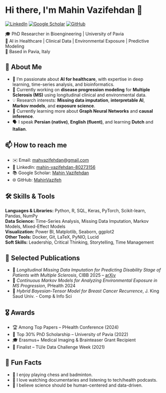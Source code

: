 # Hi there, I'm Mahin Vazifehdan 👋

[![LinkedIn](https://img.shields.io/badge/-LinkedIn-blue?logo=linkedin)](https://www.linkedin.com/in/mahin-vazifehdan-80273156/)
[![Google Scholar](https://img.shields.io/badge/-Google%20Scholar-black?logo=google-scholar&logoColor=white)](https://scholar.google.com/citations?user=RT58ucwAAAAJ&hl=en)
[![GitHub](https://img.shields.io/badge/-GitHub-181717?logo=github)](https://github.com/MahinVazifeh)

🎓 PhD Researcher in Bioengineering | University of Pavia  
🔬 AI in Healthcare | Clinical Data | Environmental Exposure | Predictive Modeling  
📍 Based in Pavia, Italy

## 🧠 About Me

- 🔭 I’m passionate about **AI for healthcare**, with expertise in deep learning, time-series analysis, and bioinformatics.
- 🧪 Currently working on **disease progression modeling** for **Multiple Sclerosis (MS)** using longitudinal clinical and environmental data.
- 💡 Research interests: **Missing data imputation**, **interpretable AI**, **Markov models**, and **exposure science**.
- 🌱 Currently learning more about **Graph Neural Networks** and **causal inference**.
- 🗣️ I speak **Persian (native)**, **English (fluent)**, and learning **Dutch** and **Italian**.

## 📫 How to reach me

- ✉️ Email: mahvazifehdan@gmail.com  
- 💼 LinkedIn: [mahin-vazifehdan-80273156](https://www.linkedin.com/in/mahin-vazifehdan-80273156/)  
- 📚 Google Scholar: [Mahin Vazifehdan](https://scholar.google.com/citations?user=RT58ucwAAAAJ&hl=en)  
- 🌐 GitHub: [MahinVazifeh](https://github.com/MahinVazifeh)

## 🛠️ Skills & Tools

**Languages & Libraries:** Python, R, SQL, Keras, PyTorch, Scikit-learn, Pandas, NumPy  
**Data Science:** Time-Series Analysis, Missing Data Imputation, Markov Models, Mixed-Effect Models  
**Visualization:** Power BI, Matplotlib, Seaborn, ggplot2  
**Other Tools:** Docker, Git, LaTeX, PyNIO, Lucid  
**Soft Skills:** Leadership, Critical Thinking, Storytelling, Time Management  

## 📄 Selected Publications

- 📘 *Longitudinal Missing Data Imputation for Predicting Disability Stage of Patients with Multiple Sclerosis*, CIBB 2025 – [arXiv](https://arxiv.org/abs/2501.12927)  
- 📗 *Continuous Markov Models for Analyzing Environmental Exposure in MS Progression*, PHealth 2024  
- 📙 *Hybrid Bayesian-Tensor Model for Breast Cancer Recurrence*, J. King Saud Univ. - Comp & Info Sci

## 🎖️ Awards

- 🏆 Among Top Papers – PHealth Conference (2024)  
- 🥇 Top 30% PhD Scholarship – University of Pavia (2022)  
- 🎓 Erasmus+ Medical Imaging & Brainteaser Grant Recipient  
- 🚀 Finalist – TU/e Data Challenge Week (2021)

## 🎯 Fun Facts

- 🧩 I enjoy playing chess and badminton.  
- 🎥 I love watching documentaries and listening to tech/health podcasts.  
- 🧘 I believe science should be human-centered and data-driven.
